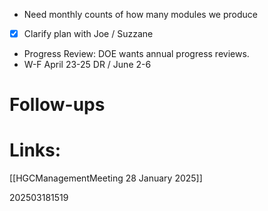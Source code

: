 - Need monthly counts of how many modules we produce
- [x] Clarify plan with Joe / Suzzane 
- Progress Review: DOE wants annual progress reviews. 
- W-F April 23-25 DR / June 2-6 


# Follow-ups


# Links: 
[[HGCManagementMeeting 28 January 2025]]


202503181519
